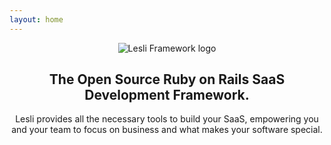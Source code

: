 ```yaml
---
layout: home
---
```

<script setup>
    import componentLesliLinks from "./.vitepress/components/lesli-links.vue"
    import componentLesliDescription from "./.vitepress/components/lesli-description.vue"
    import componentLesliTechStack from "./.vitepress/components/lesli-techstack.vue"
    import componentLesliCoreFeatures from "./.vitepress/components/lesli-corefeatures.vue"
    import componentLesliEngines from "./.vitepress/components/lesli-engines.vue"
    import componentLesliDevelopment from "./.vitepress/components/lesli-development.vue"
    import componentLesliFooter from "./.vitepress/components/lesli-footer.vue"
</script>

<header class="hero is-medium lesli-page-header">
    <section class="hero-body">
        <div class="container">
            <img class="mb-6 logo" alt="Lesli Framework logo" src="/images/brand/lesli.svg" />
            <h1 class="title">
                The Open Source Ruby on Rails <span class="lesli-title-colored">SaaS Development Framework.</span>
            </h1>
            <p class="description">
                Lesli provides all the necessary tools to build your SaaS, empowering you and your team to focus on business and what makes your software special. 
            </p>
        </div>
    </section>
</header>

<componentLesliLinks class="lesli-component-links" />

<componentLesliTechStack />

<componentLesliDescription />

<componentLesliCoreFeatures />

<componentLesliEngines />

<componentLesliDevelopment />

<componentLesliFooter />

<style lang="scss">
    @import "./.vitepress/stylesheets/pages/index.scss";
</style>
